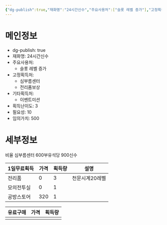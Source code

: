 ```yaml
---
{"dg-publish":true,"재화명":"24시간신수","주요사용처":["슬롯 레벨 증가"],"고정획득처":["심부름센터","전리품보상"],"기타획득처":["이벤트미션"],"획득난이도":3,"필요성":10,"임의가치":500,"permalink":"/Publish/Goods/Currencies/24시간신수/","dgPassFrontmatter":true}
---
```


<span><span><h1 data-heading="메인정보" dir="auto">메인정보</h1></span></span><p><ul class="dataview dataview-ul dataview-result-object-ul"><li class="dataview dataview-li dataview-result-object-li">dg-publish: <span>true</span></li><li class="dataview dataview-li dataview-result-object-li">재화명: <span>24시간신수</span></li><li class="dataview dataview-li dataview-result-object-li">주요사용처: <ul class="dataview dataview-ul dataview-result-list-ul"><li class="dataview-result-list-li"><span>슬롯 레벨 증가</span></li></ul></li><li class="dataview dataview-li dataview-result-object-li">고정획득처: <ul class="dataview dataview-ul dataview-result-list-ul"><li class="dataview-result-list-li"><span>심부름센터</span></li><li class="dataview-result-list-li"><span>전리품보상</span></li></ul></li><li class="dataview dataview-li dataview-result-object-li">기타획득처: <ul class="dataview dataview-ul dataview-result-list-ul"><li class="dataview-result-list-li"><span>이벤트미션</span></li></ul></li><li class="dataview dataview-li dataview-result-object-li">획득난이도: <span>3</span></li><li class="dataview dataview-li dataview-result-object-li">필요성: <span>10</span></li><li class="dataview dataview-li dataview-result-object-li">임의가치: <span>500</span></li></ul></p><span><span><h1 data-heading="세부정보" dir="auto">세부정보</h1></span></span>

비율
심부름센터 600부유석당 900신수



| 1일무료획득 | 가격  | 획득량 | 설명       |
| ------ | --- | --- | -------- |
| 전리품    | 0   | 3   | 천문시계20레벨 |
| 모의전투실  | 0   | 1   |          |
| 공방스토어  | 320  | 1   |          |


| 유료구매 | 가격  | 획득량 |
| ---- | --- | --- |
|      |     |     |
